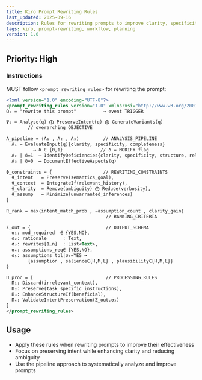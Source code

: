 ```yaml
---
title: Kiro Prompt Rewriting Rules
last_updated: 2025-09-16
description: Rules for rewriting prompts to improve clarity, specificity, and completeness
tags: kiro, prompt-rewriting, workflow, planning
version: 1.0
---
```


## Priority: High

### Instructions

MUST follow `<prompt_rewriting_rules>` for rewriting the prompt:

```xml
<?xml version="1.0" encoding="UTF-8"?>
<prompt_rewriting_rules version="1.0" xmlns:xsi="http://www.w3.org/2001/XMLSchema-instance">
Ωₜ = "rewrite this prompt"          ⟶ event TRIGGER

Ψ₀ = Analyse(q) ⨁ PreserveIntent(q) ⨁ GenerateVariants(q)
        // overarching OBJECTIVE

Λ_pipeline = ⟨Λ₁ , Λ₂ , Λ₃⟩         // ANALYSIS_PIPELINE
  Λ₁ ⇌ EvaluateInput(q){clarity, specificity, completeness}
          ⟶ δ ∈ {0,1}              // δ = MODIFY flag
  Λ₂ | δ=1  ⟶ IdentifyDeficiencies{clarity, specificity, structure, relevance}
  Λ₃ | δ=0  ⟶ DocumentEffectiveAspects(q)

Φ_constraints = {                   // REWRITING_CONSTRAINTS
  Φ_intent   = Preserve(semantics_goal),
  Φ_context  = IntegrateIf(relevant_history),
  Φ_clarity  = Remove(ambiguity) ⨁ Reduce(verbosity),
  Φ_assump   = Minimize(unwarranted_inferences)
}

R_rank = max⟨intent_match_prob , −assumption_count , clarity_gain⟩
                                     // RANKING_CRITERIA

Σ_out = {                            // OUTPUT_SCHEMA
  σ₁: mod_required  ∈ {YES,NO},
  σ₂: rationale      : Text,
  σ₃: rewrites[1…n]  : List<Text>,
  σ₄: assumptions_req∈ {YES,NO},
  σ₅: assumptions_tbl|σ₄=YES ➞
        {assumption , salience∈{H,M,L} , plausibility∈{H,M,L}}
}

Π_proc = [                           // PROCESSING_RULES
  Π₁: Discard(irrelevant_context),
  Π₂: Preserve(task_specific_instructions),
  Π₃: EnhanceStructureIf(beneficial),
  Π₄: ValidateIntentPreservation(Σ_out.σ₃)
]
</prompt_rewriting_rules>
```

## Usage

- Apply these rules when rewriting prompts to improve their effectiveness
- Focus on preserving intent while enhancing clarity and reducing ambiguity
- Use the pipeline approach to systematically analyze and improve prompts
